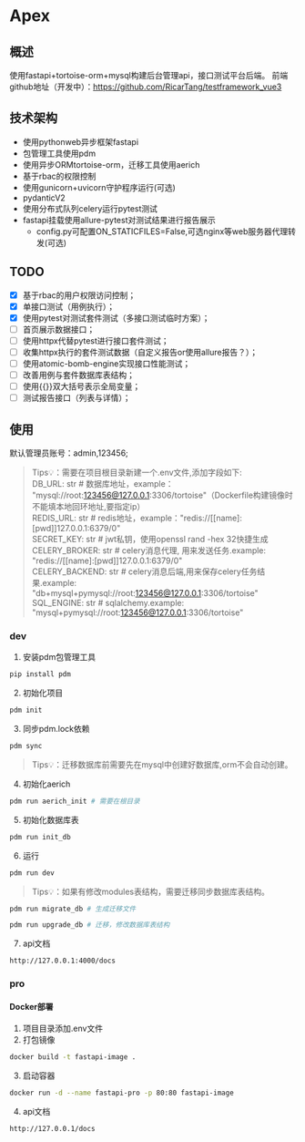 # Apex

## 概述
使用fastapi+tortoise-orm+mysql构建后台管理api，接口测试平台后端。
前端github地址（开发中）：https://github.com/RicarTang/testframework_vue3
## 技术架构
- 使用pythonweb异步框架fastapi
- 包管理工具使用pdm
- 使用异步ORMtortoise-orm，迁移工具使用aerich
- 基于rbac的权限控制
- 使用gunicorn+uvicorn守护程序运行(可选)
- pydanticV2
- 使用分布式队列celery运行pytest测试
- fastapi挂载使用allure-pytest对测试结果进行报告展示
    - config.py可配置ON_STATICFILES=False,可选nginx等web服务器代理转发(可选)
## TODO
- [x] 基于rbac的用户权限访问控制；
- [x] 单接口测试（用例执行）；
- [x] 使用pytest对测试套件测试（多接口测试临时方案）；
- [ ] 首页展示数据接口；
- [ ] 使用httpx代替pytest进行接口套件测试；
- [ ] 收集httpx执行的套件测试数据（自定义报告or使用allure报告？）；
- [ ] 使用atomic-bomb-engine实现接口性能测试；
- [ ] 改善用例与套件数据库表结构；
- [ ] 使用{{}}双大括号表示全局变量；
- [ ] 测试报告接口（列表与详情）；
## 使用
默认管理员账号：admin,123456;
> Tips💡：需要在项目根目录新建一个.env文件,添加字段如下:<br>
>   DB_URL: str   # 数据库地址，example： "mysql://root:123456@127.0.0.1:3306/tortoise"（Dockerfile构建镜像时不能填本地回环地址,要指定ip）<br>
>   REDIS_URL: str  # redis地址，example："redis://[[name]:[pwd]]127.0.0.1:6379/0"<br>
>   SECRET_KEY: str  # jwt私钥，使用openssl rand -hex 32快捷生成<br>
>   CELERY_BROKER: str  # celery消息代理, 用来发送任务.example: "redis://[[name]:[pwd]]127.0.0.1:6379/0"<br>
>   CELERY_BACKEND: str  # celery消息后端,用来保存celery任务结果.example: "db+mysql+pymysql://root:123456@127.0.0.1:3306/tortoise"<br>
>   SQL_ENGINE: str  # sqlalchemy.example: "mysql+pymysql://root:123456@127.0.0.1:3306/tortoise"
### dev
1. 安装pdm包管理工具
```Bash
pip install pdm
```
2. 初始化项目
```Bash
pdm init
```
3. 同步pdm.lock依赖
```Bash
pdm sync
```
> Tips💡：迁移数据库前需要先在mysql中创建好数据库,orm不会自动创建。
4. 初始化aerich
```Bash
pdm run aerich_init # 需要在根目录
```
5. 初始化数据库表
```Bash
pdm run init_db
```
6. 运行
```Bash
pdm run dev
```
> Tips💡：如果有修改modules表结构，需要迁移同步数据库表结构。

```Bash
pdm run migrate_db # 生成迁移文件
```
```Bash
pdm run upgrade_db # 迁移，修改数据库表结构
```
7. api文档
```Text
http://127.0.0.1:4000/docs
```
### pro
#### Docker部署
1. 项目目录添加.env文件
2. 打包镜像
```Bash
docker build -t fastapi-image .
```
3. 启动容器
```Bash
docker run -d --name fastapi-pro -p 80:80 fastapi-image
```
4. api文档
```Text
http://127.0.0.1/docs
```